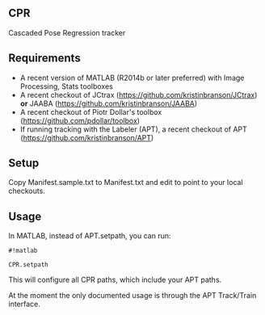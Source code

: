 ## CPR

Cascaded Pose Regression tracker

## Requirements

* A recent version of MATLAB (R2014b or later preferred) with Image Processing, Stats toolboxes
* A recent checkout of JCtrax (https://github.com/kristinbranson/JCtrax) **or** JAABA (https://github.com/kristinbranson/JAABA)
* A recent checkout of Piotr Dollar's toolbox (https://github.com/pdollar/toolbox)
* If running tracking with the Labeler (APT), a recent checkout of APT (https://github.com/kristinbranson/APT)

## Setup

Copy Manifest.sample.txt to Manifest.txt and edit to point to your local checkouts. 

## Usage

In MATLAB, instead of APT.setpath, you can run:


```
#!matlab

CPR.setpath

```

This will configure all CPR paths, which include your APT paths.

At the moment the only documented usage is through the APT Track/Train interface.